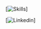 
[![Skills](https://skillicons.dev/icons?i=cs,dotnet&perline=2)]


[![Linkedin](https://skillicons.dev/icons?i=linkedin&perline=1)]



